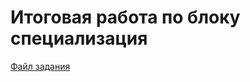 # Итоговая работа по блоку специализация

<a href="task/Итоговая%20аттестация.pdf" target="_blank">Файл задания</a>
